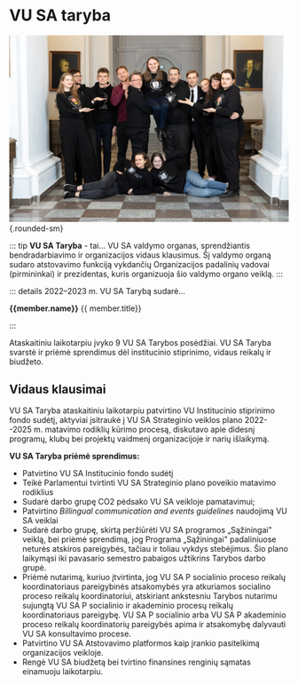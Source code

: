 # VU SA taryba

<script setup>
import PersonAvatar from '../../components/PersonAvatar.vue'
import { taryba } from '../../data/bendruomene.ts'
</script>

![VU SA Taryba](../public/img/bendros-nuotraukos/Taryba.jpg){.rounded-sm}

::: tip **VU SA Taryba** - tai...
VU SA valdymo organas, sprendžiantis
bendradarbiavimo ir organizacijos vidaus klausimus. Šį valdymo organą
sudaro atstovavimo funkciją vykdančių Organizacijos padalinių vadovai
(pirmininkai) ir prezidentas, kuris organizuoja šio valdymo organo
veiklą.
:::

::: details 2022–2023 m. VU SA Tarybą sudarė...

<section class="grid grid-cols-1 sm:grid-cols-2 gap-6 p-4" >
    <PersonAvatar :size="56" :src="member.avatar" v-for="member in taryba" >
    <div class="flex flex-col leading-5">
        <strong class="text-md/4">{{member.name}}</strong>
        <span class="text-xs">{{ member.title}}</span></div>
    </PersonAvatar>
</section>

:::

Ataskaitiniu laikotarpiu įvyko 9 VU SA Tarybos posėdžiai. VU SA
Taryba svarstė ir priėmė sprendimus dėl institucinio stiprinimo, vidaus
reikalų ir biudžeto.

## Vidaus klausimai

VU SA Taryba ataskaitiniu laikotarpiu patvirtino VU Institucinio
stiprinimo fondo sudėtį, aktyviai įsitraukė į VU SA Strateginio veiklos
plano 2022--2025 m. matavimo rodiklių kūrimo procesą, diskutavo apie
didesnį programų, klubų bei projektų vaidmenį organizacijoje ir narių
išlaikymą.

**VU SA Taryba priėmė sprendimus:**

- Patvirtino VU SA Institucinio fondo sudėtį
- Teikė Parlamentui tvirtinti VU SA Strateginio plano poveikio
    matavimo rodiklius
- Sudarė darbo grupę CO2 pėdsako VU SA veikloje pamatavimui;
- Patvirtino *Billingual communication and events guidelines*
    naudojimą VU SA veiklai
- Sudarė darbo grupę, skirtą peržiūrėti VU SA programos „Sąžiningai"
    veiklą, bei priėmė sprendimą, jog Programa „Sąžiningai" padaliniuose
    neturės atskiros pareigybės, tačiau ir toliau vykdys stebėjimus. Šio
    plano laikymąsi iki pavasario semestro pabaigos užtikrins Tarybos
    darbo grupė.
- Priėmė nutarimą, kuriuo įtvirtinta, jog VU SA P socialinio proceso
    reikalų koordinatoriaus pareigybinės atsakomybės yra atkuriamos
    socialino proceso reikalų koordinatoriui, atskiriant ankstesniu
    Tarybos nutarimu sujungtą VU SA P socialinio ir akademinio procesų
    reikalų koordinatoriaus pareigybę. VU SA P socialinio arba VU SA P
    akademinio proceso reikalų koordinatorių pareigybės apima ir
    atsakomybę dalyvauti VU SA konsultavimo procese.
- Patvirtino VU SA Atstovavimo platformos kaip įrankio pasitelkimą
    organizacijos veikloje.
- Rengė VU SA biudžetą bei tvirtino finansines renginių sąmatas
    einamuoju laikotarpiu.
